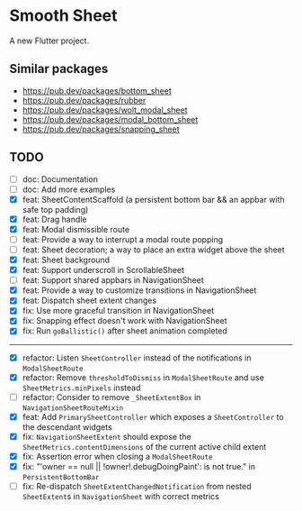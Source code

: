 # Smooth Sheet

A new Flutter project.

## Similar packages

- https://pub.dev/packages/bottom_sheet
- https://pub.dev/packages/rubber
- https://pub.dev/packages/wolt_modal_sheet
- https://pub.dev/packages/modal_bottom_sheet
- https://pub.dev/packages/snapping_sheet

## TODO

- [ ] doc: Documentation
- [ ] doc: Add more examples
- [x] feat: SheetContentScaffold (a persistent bottom bar && an appbar with safe top padding)
- [x] feat: Drag handle
- [x] feat: Modal dismissible route
- [ ] feat: Provide a way to interrupt a modal route popping
- [ ] feat: Sheet decoration; a way to place an extra widget above the sheet
- [x] feat: Sheet background
- [x] feat: Support underscroll in ScrollableSheet
- [ ] feat: Support shared appbars in NavigationSheet
- [x] feat: Provide a way to customize transitions in NavigationSheet
- [x] feat: Dispatch sheet extent changes
- [x] fix: Use more graceful transition in NavigationSheet
- [x] fix: Snapping effect doesn't work with NavigationSheet
- [x] fix: Run `goBallistic()` after sheet animation completed

---

- [x] refactor: Listen `SheetController` instead of the notifications in `ModalSheetRoute`
- [x] refactor: Remove `thresholdToDismiss` in `ModalSheetRoute` and use `SheetMetrics.minPixels` instead
- [ ] refactor: Consider to remove `_SheetExtentBox` in `NavigationSheetRouteMixin`
- [x] feat: Add `PrimarySheetController` which exposes a `SheetController` to the descendant widgets
- [x] fix: `NavigationSheetExtent` should expose the `SheetMetrics.contentDimensions` of the current active child extent
- [x] fix: Assertion error when closing a `ModalSheetRoute`
- [x] fix: "'owner == null || !owner!.debugDoingPaint': is not true." in `PersistentBottomBar`
- [ ] fix: Re-dispatch `SheetExtentChangedNotification` from nested `SheetExtent`s in `NavigationSheet` with correct metrics
